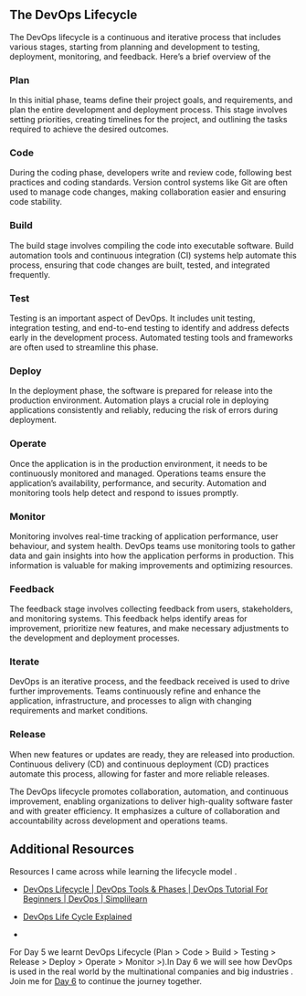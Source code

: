 ## The DevOps Lifecycle

The DevOps lifecycle is a continuous and iterative process that includes various stages, starting from planning and development to testing, deployment, monitoring, and feedback. Here’s a brief overview of the

### Plan 
In this initial phase, teams define their project goals, and requirements, and plan the entire development and deployment process. This stage involves setting priorities, creating timelines for the project, and outlining the tasks required to achieve the desired outcomes.

### Code
During the coding phase, developers write and review code, following best practices and coding standards. Version control systems like Git are often used to manage code changes, making collaboration easier and ensuring code stability.

### Build 
The build stage involves compiling the code into executable software. Build automation tools and continuous integration (CI) systems help automate this process, ensuring that code changes are built, tested, and integrated frequently.

### Test
Testing is an important aspect of DevOps. It includes unit testing, integration testing, and end-to-end testing to identify and address defects early in the development process. Automated testing tools and frameworks are often used to streamline this phase.

### Deploy
In the deployment phase, the software is prepared for release into the production environment. Automation plays a crucial role in deploying applications consistently and reliably, reducing the risk of errors during deployment.

### Operate
Once the application is in the production environment, it needs to be continuously monitored and managed. Operations teams ensure the application’s availability, performance, and security. Automation and monitoring tools help detect and respond to issues promptly.

### Monitor 
Monitoring involves real-time tracking of application performance, user behaviour, and system health. DevOps teams use monitoring tools to gather data and gain insights into how the application performs in production. This information is valuable for making improvements and optimizing resources.

### Feedback 
The feedback stage involves collecting feedback from users, stakeholders, and monitoring systems. This feedback helps identify areas for improvement, prioritize new features, and make necessary adjustments to the development and deployment processes.

###  Iterate 
DevOps is an iterative process, and the feedback received is used to drive further improvements. Teams continuously refine and enhance the application, infrastructure, and processes to align with changing requirements and market conditions.

### Release
When new features or updates are ready, they are released into production. Continuous delivery (CD) and continuous deployment (CD) practices automate this process, allowing for faster and more reliable releases.

The DevOps lifecycle promotes collaboration, automation, and continuous improvement, enabling organizations to deliver high-quality software faster and with greater efficiency. It emphasizes a culture of collaboration and accountability across development and operations teams.


## Additional Resources

Resources I came across while learning  the lifecycle model . 

- <a href="https://www.youtube.com/watch?v=vkxk-fq8T6U">DevOps Lifecycle | DevOps Tools & Phases | DevOps Tutorial For Beginners | DevOps | Simplilearn</a>

- <a href="https://www.youtube.com/watch?v=3BGxFNQ-KnI">DevOps Life Cycle Explained</a>

- <a href="https://www.youtube.com/watch?v=_Gpe1Zn-1fE&t=49s">  </a>

For Day 5 we learnt DevOps Lifecycle (Plan > Code > Build > Testing > Release > Deploy > Operate > Monitor >).In Day 6 we will see how DevOps is used in the real world by the multinational companies and big industries .  Join me for <a href="https://github.com/DebankanSarkar989/90DaysOfDevOps/blob/main/Days/Day-6.md">Day 6</a> to continue the journey together.